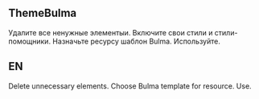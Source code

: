 ## ThemeBulma
Удалите все ненужные элементыи.
Включите свои стили и стили-помощники.
Назначьте ресурсу шаблон Bulma.
Используйте.

## EN
Delete unnecessary elements.
Choose Bulma template for resource.
Use.